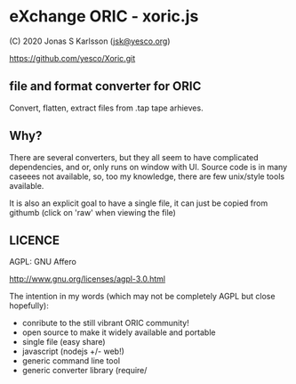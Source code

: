 # eXchange ORIC - xoric.js

(C) 2020 Jonas S Karlsson (jsk@yesco.org)

https://github.com/yesco/Xoric.git

## file and format converter for ORIC

Convert, flatten, extract files from .tap tape arhieves.

## Why?

There are several converters, but they all seem to have complicated dependencies, and or, only runs on window with UI. Source code is in many caseees not available, so, too my knowledge, there are few unix/style tools available.

It is also an explicit goal to have a single file, it can just be copied from githumb (click on 'raw' when viewing the file)

## LICENCE

AGPL: GNU Affero

http://www.gnu.org/licenses/agpl-3.0.html

The intention in my words (which may not be completely AGPL but close hopefully):

- conribute to the still vibrant ORIC community!
- open source to make it widely available and portable
- single file (easy share)
- javascript (nodejs +/- web!)
- generic command line tool
- generic converter library (require/<script>)
- please share back changes to the tool, if modified, contributions welcome
- fun, fun, and more fun!
- *NOTE:* AGPL *does* require changes to the tool/file to be contributed back (shared) even if running as web-service and not distributing (major diff from GPL).

Note: all data output is only on STDOUT, so it can be safely '> tofile', all descriptive messages go to STDERR and help, (not for -h "only"). '-q' can be used to remove (most) STDERR infos, '-v' (one or more) increses debug info.

Note: Files are only created for:
- format: '???2new'
- output file '-Ofil'

## Developement

Inside a simple "linux"-style environment, Termux on android-phone running emacs!

## Dependencies

It only depends on node(js), and only uses require('fs').

## Description

   node xoric -h	# gives ==>
   
<pre>
eXchange ORIC - xoric.js
          eXchange ORIC - xoric.js

 (C) 2020 Jonas S Karlsson (jsk@yesco.org)

    file and format converter for ORIC

==========================================
Usage: node xoric.js FMTLIST FILE ...
 
-h	print help to stderr
-dDIR	change default directory (OUT)
-oNAME	new name for last file
-ONAME	output all (tap?) to one file
        (if "xoric DIR/* -ODIR.tap" remove DIR from file names_
-q	quiet, no info output on stderr
-v      more verbose (default 1)
-v -v ... even more (up to 3/4)

FUNCTIONS

 (lowercase works fine too...)
 
- BAS2BAC: convert from BASs to BAC (tokenized)
- BAC2BAS: convert from BAC to BAS (text from tokenized)
- TXT2NUM: convert from TXT to NUM (number lines of plaintext! == poor mans ORIC text editor? 'UNM' to undo)
- TXT2HEX: convert TXT to HEX
- TXT2B64: convert TXT to B64
- TAP2BAS: print plain text basic from token-encoded TAP file
- RAW2TAP: make new tap-files from unmodified raw files
- TAP2DIR: list meta info from TAP files as DIR (actually just prints JSON-haha!)
- TAP2DIR: list meta info from TAP files as DIR (actually just prints JSON-haha!)
- TAP2NEW: extract NEW files from .tap-file in OUT directory (-dDIR)
- TAP2NEW: extract files from several .tap-files
- TAP2TAP: extract files from several .tap-files and put together in one tap file! (ok, easier to just concatenate files yourself..., lol)
- RAW2TAP: convert a bunch of files (DIR/* ?) to a single .tap-file

- ???2???: maybe it works! - try it...

Basically, the first format (from-format) is used to decode. Use 'raw' to not decode.

And, the last format is used to convert to

CAVEAT
  totally untested on actual ORIC ;-)

  feel free to send patches!

FILE
  filename (oric accepts upto 15 chars)

  FOO		- file to read from
  FOO.BAS,AUTO  - mark it to be AUTO loaded
		  (if written out/.tap)
  foo.o,A4#300	- load machine code in page 3
  foo.o,AUTO,A. - -"-, and mark it to be called
  big.txt,A..,E. - if E-A+1 < len(big.txt) trunc!

 (Note: file names are created with ,AUTO,E.. etc if needed (not basic) when extracted from .tap-files)
 (Note: 'EMPTYEMPTYEMPTY' is used instead of '' when creating files; it's also converted to '' when creating .tap-file)

FMTLIST
  comma(or 2)-separated list formats:

  (input/outout)
    raw = byte array
    hex = hexify bytes in
    b64 = base64 encoding
    txt = string
    bas = string
    bac = ORIC BASIC tokenized
    tap = ORIC .tap (archieve)
    fil = fil(e) object (as below)
    new = create new files (from tap)

  (specific for output)
    dir = [fil, ...] ('json' output from tap)
    new = create new files (from tap)
    num = string (NUMber text lines, see -n)
    unm = string (UNuMber text lines)

  (unsupported)
    dir = [fil, ...]

EXAMPLES
  (default prints to stdout)

  (hex and b64 (base64))
node xoric txt2hex dump.mem > dump.hex # hexdump
node xoric hex2txt dump.hex > dump.mem # 'unhex
node xoric txt2hex dump.hex > dump.2hx # 2xhex

  (NOP)
node xoric hex2hex fil
node xoric XXX2XXX fil

  (make .tap)
node xoric txt2tap a b c > abc.tap   # tap-archieve
node xoric txt2tap a b c -Oabc.tap # tap-archieve
node xoric tap2dir a b c     # "json" dir list
node xoric tap2txt abc.tap   # print a b c stdout
node xoric tap2new           # create files OUT/a OUT/b OUT/c
node xoric tap2new -Dtmp     # create files tmp/a tmp/b tmp/c

  (merge .tap archieves)
node xoric tap2tap a.tap b.tap -Oa.tap

  (make tap from directory)
node xoric Games/* -OGamees.tap" # remove 'Games'rom file names

---
Usage: node xoric.js FMTLIST FILE ...
</pre>



